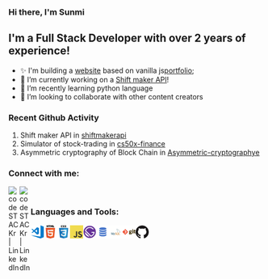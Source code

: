 ### Hi there, I'm Sunmi

## I'm a Full Stack Developer with over 2 years of experience!

- :sparkles: I'm building a [website] based on vanilla js[portfolio];
- 🔭 I’m currently working on a [Shift maker API][website]!
- 🌱 I’m recently learning python language
- 👯 I’m looking to collaborate with other content creators


### Recent Github Activity

1. Shift maker API in [shiftmakerapi](https://github.com/SunmiYoonDev/shiftmakerapi)
2. Simulator of stock-trading in [cs50x-finance](https://github.com/SunmiYoonDev/cs50x-finance)
3. Asymmetric cryptography of Block Chain in [Asymmetric-cryptographye](https://github.com/SunmiYoonDev/Asymmetric-cryptographye)


### Connect with me:

[<img align="left" alt="codeSTACKr | LinkedIn" width="22px" src="https://cdn.jsdelivr.net/npm/simple-icons@v3/icons/linkedin.svg" />][linkedin]
[<img align="left" alt="codeSTACKr | LinkedIn" width="22px" src="https://cdn.jsdelivr.net/npm/simple-icons@v3/icons/google.svg" />][Email]

<br/>

### Languages and Tools:

<img align="left" alt="Visual Studio Code" width="26px" src="https://raw.githubusercontent.com/github/explore/80688e429a7d4ef2fca1e82350fe8e3517d3494d/topics/visual-studio-code/visual-studio-code.png" />
<img align="left" alt="HTML5" width="26px" src="https://raw.githubusercontent.com/github/explore/80688e429a7d4ef2fca1e82350fe8e3517d3494d/topics/html/html.png" />
<img align="left" alt="CSS3" width="26px" src="https://raw.githubusercontent.com/github/explore/80688e429a7d4ef2fca1e82350fe8e3517d3494d/topics/css/css.png" />
<img align="left" alt="JavaScript" width="26px" src="https://raw.githubusercontent.com/github/explore/80688e429a7d4ef2fca1e82350fe8e3517d3494d/topics/javascript/javascript.png" />
<img align="left" alt="Gatsby" width="26px" src="https://raw.githubusercontent.com/github/explore/e94815998e4e0713912fed477a1f346ec04c3da2/topics/gatsby/gatsby.png" />
<img align="left" alt="SQL" width="26px" src="https://raw.githubusercontent.com/github/explore/80688e429a7d4ef2fca1e82350fe8e3517d3494d/topics/sql/sql.png" />
<img align="left" alt="MySQL" width="26px" src="https://raw.githubusercontent.com/github/explore/80688e429a7d4ef2fca1e82350fe8e3517d3494d/topics/mysql/mysql.png" />
<img align="left" alt="Git" width="26px" src="https://raw.githubusercontent.com/github/explore/80688e429a7d4ef2fca1e82350fe8e3517d3494d/topics/git/git.png" />
<img align="left" alt="GitHub" width="26px" src="https://raw.githubusercontent.com/github/explore/78df643247d429f6cc873026c0622819ad797942/topics/github/github.png" />

<br/>

[portfolio]: https://sunmiyoondev.github.io/
[website]: http://dayoffwebapi-dev.us-east-1.elasticbeanstalk.com/swagger/index.html
[linkedin]: https://www.linkedin.com/in/sunmi-yoon-2103b7149/
[email]: sunmiyoondev@gmail.com 
